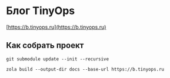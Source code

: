 # Блог TinyOps

[https://b.tinyops.ru](https://b.tinyops.ru)

## Как собрать проект

```shell script
git submodule update --init --recursive

zola build --output-dir docs --base-url https://b.tinyops.ru
```

